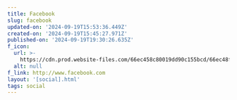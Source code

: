 ```yaml
---
title: Facebook
slug: facebook
updated-on: '2024-09-19T15:53:36.449Z'
created-on: '2024-09-19T15:45:27.971Z'
published-on: '2024-09-19T19:30:26.635Z'
f_icon:
  url: >-
    https://cdn.prod.website-files.com/66ec458c80019dd90c155bcd/66ec48f26bcbc8ae4200f4e5_facebook.png
  alt: null
f_link: http://www.facebook.com
layout: '[social].html'
tags: social
---
```



